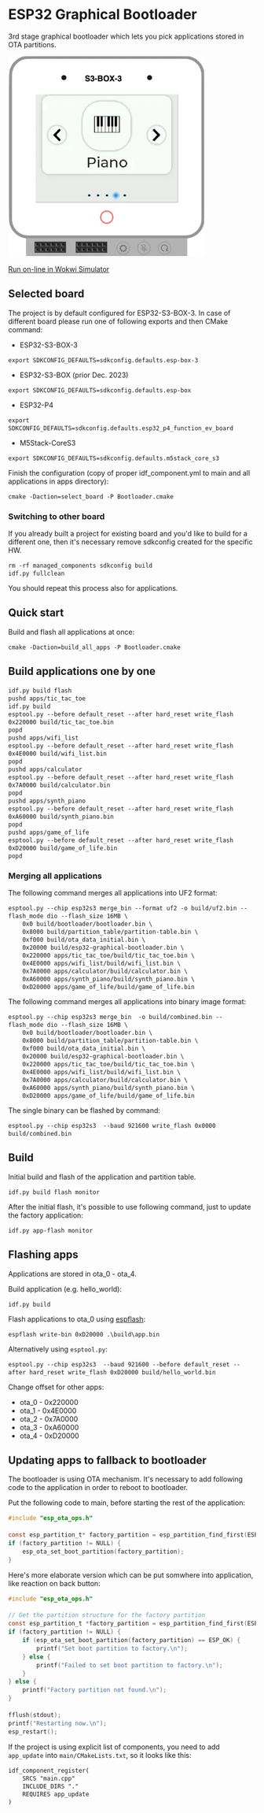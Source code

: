 # ESP32 Graphical Bootloader

3rd stage graphical bootloader which lets you pick applications stored in OTA partitions.

[![ESP32-S3-Box-3 Graphical Bootloader](doc/esp32-s3-box-3-graphical-bootloader.webp)](https://wokwi.com/experimental/viewer?diagram=https://gist.githubusercontent.com/urish/c3d58ddaa0817465605ecad5dc171396/raw/ab1abfa902835a9503d412d55a97ee2b7e0a6b96/diagram.json&firmware=https://github.com/georgik/esp32-graphical-bootloader/releases/latest/download/graphical-bootloader-esp32-s3-box.uf2
)

[Run on-line in Wokwi Simulator](https://wokwi.com/experimental/viewer?diagram=https://gist.githubusercontent.com/urish/c3d58ddaa0817465605ecad5dc171396/raw/ab1abfa902835a9503d412d55a97ee2b7e0a6b96/diagram.json&firmware=https://github.com/georgik/esp32-graphical-bootloader/releases/latest/download/graphical-bootloader-esp32-s3-box.uf2)

## Selected board

The project is by default configured for ESP32-S3-BOX-3. In case of different board please run one of following exports and then CMake command:

- ESP32-S3-BOX-3
```shell
export SDKCONFIG_DEFAULTS=sdkconfig.defaults.esp-box-3
```

- ESP32-S3-BOX (prior Dec. 2023)
```shell
export SDKCONFIG_DEFAULTS=sdkconfig.defaults.esp-box
```

- ESP32-P4
```shell
export SDKCONFIG_DEFAULTS=sdkconfig.defaults.esp32_p4_function_ev_board
```

- M5Stack-CoreS3
```shell
export SDKCONFIG_DEFAULTS=sdkconfig.defaults.m5stack_core_s3
```

Finish the configuration (copy of proper idf_component.yml to main and all applications in apps directory):

```shell
cmake -Daction=select_board -P Bootloader.cmake
```

### Switching to other board

If you already built a project for existing board and you'd like to build for a different one, then it's necessary remove sdkconfig created for the specific HW.

```shell
rm -rf managed_components sdkconfig build
idf.py fullclean
```

You should repeat this process also for applications.

## Quick start

Build and flash all applications at once:

```shell
cmake -Daction=build_all_apps -P Bootloader.cmake
```

## Build applications one by one

```shell
idf.py build flash
pushd apps/tic_tac_toe
idf.py build
esptool.py --before default_reset --after hard_reset write_flash 0x220000 build/tic_tac_toe.bin
popd
pushd apps/wifi_list
esptool.py --before default_reset --after hard_reset write_flash 0x4E0000 build/wifi_list.bin
popd
pushd apps/calculator
esptool.py --before default_reset --after hard_reset write_flash 0x7A0000 build/calculator.bin
popd
pushd apps/synth_piano
esptool.py --before default_reset --after hard_reset write_flash 0xA60000 build/synth_piano.bin
popd
pushd apps/game_of_life
esptool.py --before default_reset --after hard_reset write_flash 0xD20000 build/game_of_life.bin
popd
```

### Merging all applications

The following command merges all applications into UF2 format:

```shell
esptool.py --chip esp32s3 merge_bin --format uf2 -o build/uf2.bin --flash_mode dio --flash_size 16MB \
    0x0 build/bootloader/bootloader.bin \
    0x8000 build/partition_table/partition-table.bin \
    0xf000 build/ota_data_initial.bin \
    0x20000 build/esp32-graphical-bootloader.bin \
    0x220000 apps/tic_tac_toe/build/tic_tac_toe.bin \
    0x4E0000 apps/wifi_list/build/wifi_list.bin \
    0x7A0000 apps/calculator/build/calculator.bin \
    0xA60000 apps/synth_piano/build/synth_piano.bin \
    0xD20000 apps/game_of_life/build/game_of_life.bin
```

The following command merges all applications into binary image format:
```shell
esptool.py --chip esp32s3 merge_bin  -o build/combined.bin --flash_mode dio --flash_size 16MB \
    0x0 build/bootloader/bootloader.bin \
    0x8000 build/partition_table/partition-table.bin \
    0xf000 build/ota_data_initial.bin \
    0x20000 build/esp32-graphical-bootloader.bin \
    0x220000 apps/tic_tac_toe/build/tic_tac_toe.bin \
    0x4E0000 apps/wifi_list/build/wifi_list.bin \
    0x7A0000 apps/calculator/build/calculator.bin \
    0xA60000 apps/synth_piano/build/synth_piano.bin \
    0xD20000 apps/game_of_life/build/game_of_life.bin
```

The single binary can be flashed by command:

```shell
esptool.py --chip esp32s3  --baud 921600 write_flash 0x0000 build/combined.bin
```

## Build

Initial build and flash of the application and partition table.

```shell
idf.py build flash monitor
```

After the initial flash, it's possible to use following command, just to update the factory application:

```shell
idf.py app-flash monitor
```

## Flashing apps

Applications are stored in ota_0 - ota_4.

Build application (e.g. hello_world):
```shell
idf.py build
```

Flash applications to ota_0 using [espflash](https://github.com/esp-rs/espflash/blob/main/espflash/README.md#installation):
```
espflash write-bin 0xD20000 .\build\app.bin
```

Alternatively using `esptool.py`:
```
esptool.py --chip esp32s3  --baud 921600 --before default_reset --after hard_reset write_flash 0xD20000 build/hello_world.bin
```

Change offset for other apps:
- ota_0 - 0x220000
- ota_1 - 0x4E0000
- ota_2 - 0x7A0000
- ota_3 - 0xA60000
- ota_4 - 0xD20000

## Updating apps to fallback to bootloader

The bootloader is using OTA mechanism. It's necessary to add following code to the application
in order to reboot to bootloader.

Put the following code to main, before starting the rest of the application:
```c
#include "esp_ota_ops.h"

const esp_partition_t* factory_partition = esp_partition_find_first(ESP_PARTITION_TYPE_APP, ESP_PARTITION_SUBTYPE_APP_FACTORY, NULL);
if (factory_partition != NULL) {
    esp_ota_set_boot_partition(factory_partition);
}
```

Here's more elaborate version which can be put somwhere into application, like reaction on back button:

```c
#include "esp_ota_ops.h"

// Get the partition structure for the factory partition
const esp_partition_t *factory_partition = esp_partition_find_first(ESP_PARTITION_TYPE_APP, ESP_PARTITION_SUBTYPE_APP_FACTORY, NULL);
if (factory_partition != NULL) {
    if (esp_ota_set_boot_partition(factory_partition) == ESP_OK) {
        printf("Set boot partition to factory.\n");
    } else {
        printf("Failed to set boot partition to factory.\n");
    }
} else {
    printf("Factory partition not found.\n");
}

fflush(stdout);
printf("Restarting now.\n");
esp_restart();
```

If the project is using explicit list of components, you need to add `app_update` into `main/CMakeLists.txt`, so it looks like this:
```
idf_component_register(
    SRCS "main.cpp"
    INCLUDE_DIRS "."
    REQUIRES app_update
)
```
